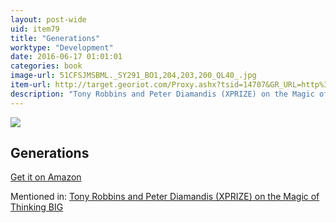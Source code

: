```yaml
---
layout: post-wide
uid: item79
title: "Generations"
worktype: "Development"
date: 2016-06-17 01:01:01
categories: book
image-url: 51CFSJMSBML._SY291_BO1,204,203,200_QL40_.jpg
item-url: http://target.georiot.com/Proxy.ashx?tsid=14707&GR_URL=http%3A%2F%2Fwww.amazon.com%2FGenerations-History-Americas-Future-1584%2Fdp%2F0688119123%2F
description: "Tony Robbins and Peter Diamandis (XPRIZE) on the Magic of Thinking BIG"
---
```

<a href="http://target.georiot.com/Proxy.ashx?tsid=14707&GR_URL=http%3A%2F%2Fwww.amazon.com%2FGenerations-History-Americas-Future-1584%2Fdp%2F0688119123%2F" target="blank"><img src="../../../../img/thumbs/51CFSJMSBML._SY291_BO1,204,203,200_QL40_.jpg" class="prod-img"></a>
<h2>Generations</h2>
<p><a href="http://target.georiot.com/Proxy.ashx?tsid=14707&GR_URL=http%3A%2F%2Fwww.amazon.com%2FGenerations-History-Americas-Future-1584%2Fdp%2F0688119123%2F" target="blank">Get it on Amazon</a><p>
<p>Mentioned in: <a href="http://fourhourworkweek.com/2014/10/07/global-learning-xprize/" target="blank">Tony Robbins and Peter Diamandis (XPRIZE) on the Magic of Thinking BIG</a></p>
